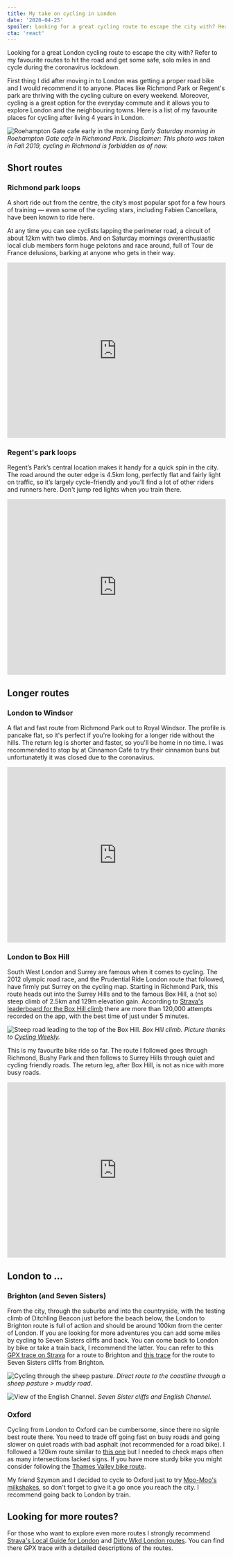 ```yaml
---
title: My take on cycling in London
date: '2020-04-25'
spoiler: Looking for a great cycling route to escape the city with? Here are my personal favourites to get some miles in during the coronavirus lockdown.
cta: 'react'
---
```


Looking for a great London cycling route to escape the city with? Refer to my favourite routes to hit the road and get some safe, solo miles in and cycle during the coronavirus lockdown.

First thing I did after moving in to London was getting a proper road bike and I would recommend it to anyone. Places like Richmond Park or Regent's park are thriving with the cycling culture on every weekend. Moreover, cycling is a great option for the everyday commute and it allows you to explore London and the neighbouring towns. Here is a list of my favourite places for cycling after living 4 years in London.

![Roehampton Gate cafe early in the morning](./richmond_park_cafe.jpg)
*Early Saturday morning in Roehampton Gate cafe in Richmond Park. Disclaimer: This photo was taken in Fall 2019, cycling in Richmond is forbidden as of now.*

## Short routes

### Richmond park loops

A short ride out from the centre, the city’s most popular spot for a few hours of training — even some of the cycling stars, including Fabien Cancellara, have been known to ride here.

At any time you can see cyclists lapping the perimeter road, a circuit of about 12km with two climbs. And on Saturday mornings overenthusiastic local club members form huge pelotons and race around, full of Tour de France delusions, barking at anyone who gets in their way.

<iframe height='405' width='100%' frameborder='0' allowtransparency='true' scrolling='no' src='https://www.strava.com/activities/2837568599/embed/607e6e4225bf1ae7ea794ecc70aae3e9f4b14dbc'></iframe>

### Regent's park loops

Regent’s Park’s central location makes it handy for a quick spin in the city. The road around the outer edge is 4.5km long, perfectly flat and fairly light on traffic, so it’s largely cycle-friendly and you’ll find a lot of other riders and runners here. Don't jump red lights when you train there.

<iframe height='405' width='100%' frameborder='0' allowtransparency='true' scrolling='no' src='https://www.strava.com/activities/3335434534/embed/019b02f11a3095f1bdf937a7154c15af0821d7c3'></iframe>

## Longer routes

### London to Windsor

A flat and fast route from Richmond Park out to Royal Windsor. The profile is pancake flat, so it's perfect if you're looking for a longer ride without the hills. The return leg is shorter and faster, so you'll be home in no time. I was recommended to stop by at Cinnamon Café to try their cinnamon buns but unfortunatetly it was closed due to the coronavirus.

<iframe height='405' width='100%' frameborder='0' allowtransparency='true' scrolling='no' src='https://www.strava.com/activities/3349993673/embed/f91096e7aa91e36ceb6a2884f648752c408c15a4'></iframe>

### London to Box Hill

South West London and Surrey are famous when it comes to cycling. The 2012 olympic road race, and the Prudential Ride London route that followed, have firmly put Surrey on the cycling map. Starting in Richmond Park, this route heads out into the Surrey Hills and to the famous Box Hill, a (not so) steep climb of 2.5km and 129m elevation gain. According to [Strava's leaderboard for the Box Hill climb](https://www.strava.com/segments/6695759) there are more than 120,000 attempts recorded on the app, with the best time of just under 5 minutes.

![Steep road leading to the top of the Box Hill.](./box_hill.jpg)
*Box Hill climb. Picture thanks to [Cycling Weekly](https://www.cyclingweekly.com/fitness/training/how-to-climb-box-hill-video-266164).*

This is my favourite bike ride so far. The route I followed goes through Richmond, Bushy Park and then follows to Surrey Hills through quiet and cycling friendly roads. The return leg, after Box Hill, is not as nice with more busy roads.

<iframe height='405' width='100%' frameborder='0' allowtransparency='true' scrolling='no' src='https://www.strava.com/activities/3360618841/embed/d1d35698537d17dcae309b97584109ede9ef53c4'></iframe>


## London to ...

### Brighton (and Seven Sisters)

From the city, through the suburbs and into the countryside, with the testing climb of Ditchling Beacon just before the beach below, the London to Brighton route is full of action and should be around 100km from the center of London. If you are looking for more adventures you can add some miles by cycling to Seven Sisters cliffs and back. You can come back to London by bike or take a train back, I recommend the latter. You can refer to this [GPX trace on Strava](https://www.strava.com/local/uk/london/cycling/routes/116?hl=en-GB) for a route to Brighton and [this trace](https://www.mapmyride.com/gb/brighton-eng/brighton-to-seven-sisters-route-19626108) for the route to Seven Sisters cliffs from Brighton.

![Cycling through the sheep pasture.](./cycling_fields.jpg)
*Direct route to the coastline through a sheep pasture > muddy road.*

![View of the English Channel.](./seven_sisters_view.jpg)
*Seven Sister cliffs and English Channel.*


### Oxford

Cycling from London to Oxford can be cumbersome, since there no signle best route there. You need to trade off going fast on busy roads and going slower on quiet roads with bad asphalt (not recommended for a road bike). I followed a 120km route similar to [this one](https://www.routeyou.com/en-gb/route/view/26835/cycle-route/london-to-oxford) but I needed to check maps often as many intersections lacked signs. If you have more sturdy bike you might consider following the [Thames Valley bike route](https://cycle.travel/route/thames_valley).

My friend Szymon and I decided to cycle to Oxford just to try [Moo-Moo's milkshakes](moo-moos.co.uk), so don't forget to give it a go once you reach the city. I recommend going back to London by train.


 

## Looking for more routes?

For those who want to explore even more routes I strongly recommend [Strava's Local Guide for London](https://www.strava.com/local/uk/london/cycling) and [Dirty Wkd London routes](https://www.dirtywknd.com/pages/london-cycling-routes). You can find there GPX trace with a detailed descriptions of the routes. 